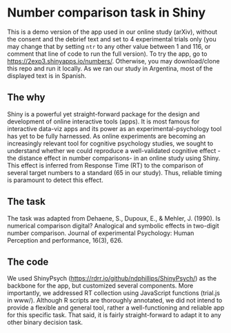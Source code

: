 # Number comparison task in Shiny
This is a demo version of the app used in our online study (arXiv), without the consent and the debrief text and set to 4 experimental trials only (you may change that by setting `ntr` to any other value between 1 and 116, or comment that line of code to run the full version). 
To try the app, go to https://2exp3.shinyapps.io/numbers/. Otherwise, you may download/clone this repo and run it locally.
As we ran our study in Argentina, most of the displayed text is in Spanish.
 
 ## The why
Shiny is a powerful yet straight-forward package for the design and development of online interactive tools (apps). It is most famous for interactive data-viz apps and its power as an experimental-psychology tool has yet to be fully harnessed.
As online experiments are becoming an increasingly relevant tool for cognitive psychology studies, we sought to understand whether we could reproduce a well-validated cognitive effect -the distance effect in number comparisons- in an online study using Shiny. This effect is inferred from Response Time (RT) to the comparison of several target numbers to a standard (65 in our study). Thus, reliable timing is paramount to detect this effect.
 
 ## The task
The task was adapted from Dehaene, S., Dupoux, E., & Mehler, J. (1990). Is numerical comparison digital? Analogical and symbolic effects in two-digit number comparison. Journal of experimental Psychology: Human Perception and performance, 16(3), 626.
 
 ## The code
We used ShinyPsych (https://rdrr.io/github/ndphillips/ShinyPsych/) as the backbone for the app, but customized several components. 
More importantly, we addressed RT collection using JavaScript functions (trial.js in www/). 
Although R scripts are thoroughly annotated, we did not intend to provide a flexible and general tool, rather a well-functioning and reliable app for this specific task. That said, it is fairly straight-forward to adapt it to any other binary decision task.
 
